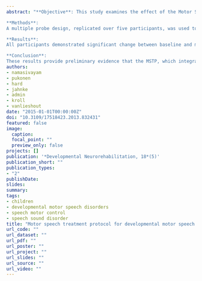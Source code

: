 ```yaml
---
abstract: "**Objective**: This study examines the effect of the Motor Speech Treatment Protocol (MSTP), a multi-sensory hybrid treatment approach on five children (mean: 3;3 years; S.D. 0;1) with severe to profound speech sound disorders with motor speech difficulties.\n

**Methods**:
A multiple probe design, replicated over five participants, was used to evaluate the effects of treatment on improving listeners' auditory and visual judgements of speech accuracy.\n

**Results**:
All participants demonstrated significant change between baseline and maintenance conditions, with the exception of KM, who may have had underlying psychosocial, regulation and/or attention difficulties. The training- (practiced in treatment) and test-words (not practiced in treatment) both demonstrated positive change in all participants, indicating generalization of target features to untrained words.\n

**Conclusion**:
These results provide preliminary evidence that the MSTP, which integrates multi-sensory information and utilizes hierarchical goal selection, may positively impact speech sound production by improving speech motor control in this population."
authors:
- namasivayam
- pukonen
- hard
- jahnke
- admin
- kroll
- vanlieshout
date: "2015-01-01T00:00:00Z"
doi: "10.3109/17518423.2013.832431"
featured: false
image:
  caption: 
  focal_point: ""
  preview_only: false
projects: []
publication: '*Developmental Neurorehabilitation, 18*(5)'
publication_short: ""
publication_types:
- "2"
publishDate:
slides: 
summary:
tags:
- children
- developmental motor speech disorders
- speech motor control
- speech sound disorder
title: "Motor speech treatment protocol for developmental motor speech disorders"
url_code: ""
url_dataset: ""
url_pdf: ""
url_poster: ""
url_project: ""
url_slides: ""
url_source: ""
url_video: ""
---
```

